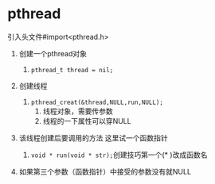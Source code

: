 # pthread

引入头文件#import<pthread.h> 

1. 创建一个pthread对象 
   1. `pthread_t thread = nil; `

2. 创建线程 
   1. `pthread_creat(&thread,NULL,run,NULL); `
      1. 线程对象，需要传参数 
      2. 线程的一下属性可以穿NULL 

3. 该线程创建后要调用的方法 这里试一个函数指针 
   1. `void * run(void * str);`创建技巧第一个(* )改成函数名 

4. 如果第三个参数（函数指针）中接受的参数没有就NULL 